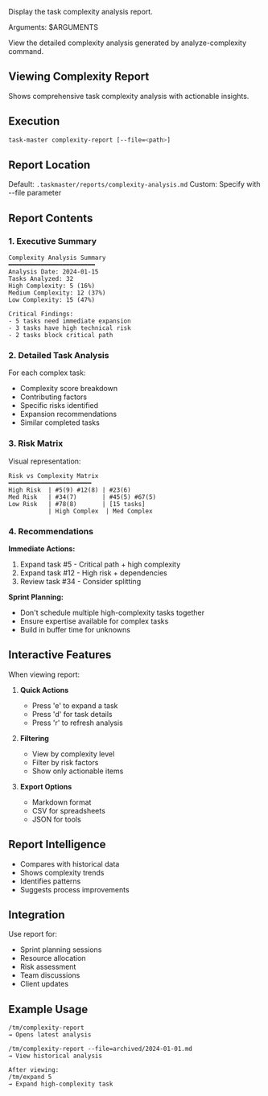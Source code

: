 Display the task complexity analysis report.

Arguments: $ARGUMENTS

View the detailed complexity analysis generated by analyze-complexity command.

## Viewing Complexity Report

Shows comprehensive task complexity analysis with actionable insights.

## Execution

```bash
task-master complexity-report [--file=<path>]
```

## Report Location

Default: `.taskmaster/reports/complexity-analysis.md`
Custom: Specify with --file parameter

## Report Contents

### 1. **Executive Summary**
```
Complexity Analysis Summary
━━━━━━━━━━━━━━━━━━━━━━━━
Analysis Date: 2024-01-15
Tasks Analyzed: 32
High Complexity: 5 (16%)
Medium Complexity: 12 (37%)
Low Complexity: 15 (47%)

Critical Findings:
- 5 tasks need immediate expansion
- 3 tasks have high technical risk
- 2 tasks block critical path
```

### 2. **Detailed Task Analysis**
For each complex task:
- Complexity score breakdown
- Contributing factors
- Specific risks identified
- Expansion recommendations
- Similar completed tasks

### 3. **Risk Matrix**
Visual representation:
```
Risk vs Complexity Matrix
━━━━━━━━━━━━━━━━━━━━━━━
High Risk  | #5(9) #12(8) | #23(6)
Med Risk   | #34(7)       | #45(5) #67(5)
Low Risk   | #78(8)       | [15 tasks]
           | High Complex  | Med Complex
```

### 4. **Recommendations**

**Immediate Actions:**
1. Expand task #5 - Critical path + high complexity
2. Expand task #12 - High risk + dependencies
3. Review task #34 - Consider splitting

**Sprint Planning:**
- Don't schedule multiple high-complexity tasks together
- Ensure expertise available for complex tasks
- Build in buffer time for unknowns

## Interactive Features

When viewing report:
1. **Quick Actions**
   - Press 'e' to expand a task
   - Press 'd' for task details
   - Press 'r' to refresh analysis

2. **Filtering**
   - View by complexity level
   - Filter by risk factors
   - Show only actionable items

3. **Export Options**
   - Markdown format
   - CSV for spreadsheets
   - JSON for tools

## Report Intelligence

- Compares with historical data
- Shows complexity trends
- Identifies patterns
- Suggests process improvements

## Integration

Use report for:
- Sprint planning sessions
- Resource allocation
- Risk assessment
- Team discussions
- Client updates

## Example Usage

```
/tm/complexity-report
→ Opens latest analysis

/tm/complexity-report --file=archived/2024-01-01.md
→ View historical analysis

After viewing:
/tm/expand 5
→ Expand high-complexity task
```